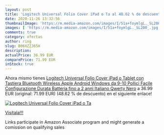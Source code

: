 ```yaml
---
layout: post
title: 'Logitech Universal Folio Cover iPad o Ta al 48.62 % de descuento'
date: 2020-11-26 13:32:56
thumbnailImage: 'https://m.media-amazon.com/images/I/51a+foymlgL._SL200_.jpg'
images: [ 'https://m.media-amazon.com/images/I/51a+foymlgL._SL200_.jpg' ]
comments: true
category: ofertas
author: ring
slug: B06XZZJ65H
description:
actualPrice: 36.99 EUR
comparePrice: 71.99 EUR
inStock: true
---
```


Ahora mismo tienes [Logitech Universal Folio Cover iPad o Tablet con Tastiera Bluetooth Wireless  Apple  Android  Windows da 9-10 Pollici  Facile Configurazione  Durata Batteria fino a 2 anni  Italiano Qwerty  Nero](https://www.amazon.it/dp/B06XZZJ65H/?tag=tolees00-21) a 36.99 EUR (original: 71.99 EUR) (48.62 %  de descuento) en el siguiente enlace!

[![Logitech Universal Folio Cover iPad o Ta](https://m.media-amazon.com/images/I/51a+foymlgL._SL200_.jpg)](https://www.amazon.it/dp/B06XZZJ65H/?tag=tolees00-21)

[Visítala!!!](https://www.amazon.it/dp/B06XZZJ65H/?tag=tolees00-21)

Links participate in Amazon Associate program and might generate a comission on qualifying sales
